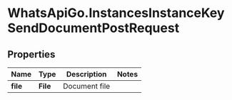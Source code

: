 # WhatsApiGo.InstancesInstanceKeySendDocumentPostRequest

## Properties

Name | Type | Description | Notes
------------ | ------------- | ------------- | -------------
**file** | **File** | Document file | 



